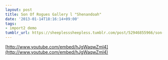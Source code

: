 ```yaml
---
layout: post
title: Son Of Rogues Gallery l "Shenandoah"
date: '2013-01-14T18:16:14+09:00'
tags:
- import2 demo
tumblr_url: https://sheeplesssheepless.tumblr.com/post/52946855966/son-of-rogues-gallery-l-shenandoah
---
```

[http://www.youtube.com/embed/hJgWaqwZml4](http://www.youtube.com/embed/hJgWaqwZml4)

